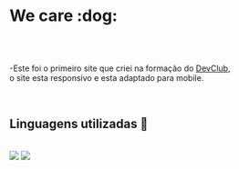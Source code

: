 <h1>We care :dog:</h1>
<br>
<br>
<p>-Este foi o primeiro site que criei na formação do <a href="https://rodolfomori.com.br/devclub/">DevClub</a>,<br> o site esta responsivo e esta adaptado para mobile.</p>
<br>
<h2>Linguagens utilizadas 🚀</h2>
<br>
<img src="https://img.shields.io/badge/HTML5-E34F26?style=for-the-badge&logo=html5&logoColor=white">
<img src="https://img.shields.io/badge/CSS3-1572B6?style=for-the-badge&logo=css3&logoColor=white">
<br>
